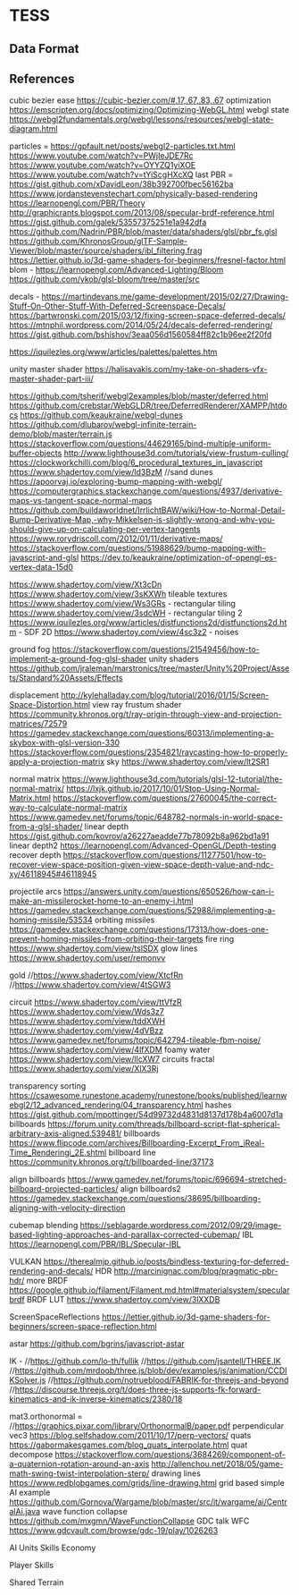 # TESS

## Data Format

## References

cubic bezier ease https://cubic-bezier.com/#.17,.67,.83,.67
optimization https://emscripten.org/docs/optimizing/Optimizing-WebGL.html
webgl state https://webgl2fundamentals.org/webgl/lessons/resources/webgl-state-diagram.html

particles = 
https://gpfault.net/posts/webgl2-particles.txt.html
https://www.youtube.com/watch?v=PWjIeJDE7Rc
https://www.youtube.com/watch?v=OYYZQ1yiXOE
https://www.youtube.com/watch?v=tYiScgHXcXQ last
PBR = 
https://gist.github.com/xDavidLeon/38b392700fbec56162ba
https://www.jordanstevenstechart.com/physically-based-rendering
https://learnopengl.com/PBR/Theory
http://graphicrants.blogspot.com/2013/08/specular-brdf-reference.html
https://gist.github.com/galek/53557375251e1a942dfa
https://github.com/Nadrin/PBR/blob/master/data/shaders/glsl/pbr_fs.glsl
https://github.com/KhronosGroup/glTF-Sample-Viewer/blob/master/source/shaders/ibl_filtering.frag
https://lettier.github.io/3d-game-shaders-for-beginners/fresnel-factor.html
blom - https://learnopengl.com/Advanced-Lighting/Bloom
https://github.com/ykob/glsl-bloom/tree/master/src

decals - https://martindevans.me/game-development/2015/02/27/Drawing-Stuff-On-Other-Stuff-With-Deferred-Screenspace-Decals/
https://bartwronski.com/2015/03/12/fixing-screen-space-deferred-decals/
https://mtnphil.wordpress.com/2014/05/24/decals-deferred-rendering/
https://gist.github.com/bshishov/3eaa056d1560584ff82c1b96ee2f20fd

https://iquilezles.org/www/articles/palettes/palettes.htm

unity master shader https://halisavakis.com/my-take-on-shaders-vfx-master-shader-part-iii/

https://github.com/tsherif/webgl2examples/blob/master/deferred.html
https://github.com/crebstar/WebGLDR/tree/DeferredRenderer/XAMPP/htdocs
https://github.com/keaukraine/webgl-dunes
https://github.com/dlubarov/webgl-infinite-terrain-demo/blob/master/terrain.js
https://stackoverflow.com/questions/44629165/bind-multiple-uniform-buffer-objects
http://www.lighthouse3d.com/tutorials/view-frustum-culling/
https://clockworkchilli.com/blog/6_procedural_textures_in_javascript
https://www.shadertoy.com/view/ld3BzM //sand dunes
https://apoorvaj.io/exploring-bump-mapping-with-webgl/
https://computergraphics.stackexchange.com/questions/4937/derivative-maps-vs-tangent-space-normal-maps
https://github.com/buildaworldnet/IrrlichtBAW/wiki/How-to-Normal-Detail-Bump-Derivative-Map,-why-Mikkelsen-is-slightly-wrong-and-why-you-should-give-up-on-calculating-per-vertex-tangents
https://www.rorydriscoll.com/2012/01/11/derivative-maps/
https://stackoverflow.com/questions/51988629/bump-mapping-with-javascript-and-glsl
https://dev.to/keaukraine/optimization-of-opengl-es-vertex-data-15d0

https://www.shadertoy.com/view/Xt3cDn
https://www.shadertoy.com/view/3sKXWh tileable textures
https://www.shadertoy.com/view/Ws3GRs - rectangular tiling
https://www.shadertoy.com/view/3sdcWH - rectangular tiling 2
https://www.iquilezles.org/www/articles/distfunctions2d/distfunctions2d.htm - SDF 2D
https://www.shadertoy.com/view/4sc3z2 - noises

ground fog https://stackoverflow.com/questions/21549456/how-to-implement-a-ground-fog-glsl-shader
unity shaders https://github.com/jraleman/marstronics/tree/master/Unity%20Project/Assets/Standard%20Assets/Effects

displacement http://kylehalladay.com/blog/tutorial/2016/01/15/Screen-Space-Distortion.html
view ray frustum shader https://community.khronos.org/t/ray-origin-through-view-and-projection-matrices/72579
https://gamedev.stackexchange.com/questions/60313/implementing-a-skybox-with-glsl-version-330
https://stackoverflow.com/questions/2354821/raycasting-how-to-properly-apply-a-projection-matrix
sky https://www.shadertoy.com/view/lt2SR1

normal matrix https://www.lighthouse3d.com/tutorials/glsl-12-tutorial/the-normal-matrix/
https://lxjk.github.io/2017/10/01/Stop-Using-Normal-Matrix.html
https://stackoverflow.com/questions/27600045/the-correct-way-to-calculate-normal-matrix
https://www.gamedev.net/forums/topic/648782-normals-in-world-space-from-a-glsl-shader/
linear depth https://gist.github.com/kovrov/a26227aeadde77b78092b8a962bd1a91
linear depth2 https://learnopengl.com/Advanced-OpenGL/Depth-testing
recover depth https://stackoverflow.com/questions/11277501/how-to-recover-view-space-position-given-view-space-depth-value-and-ndc-xy/46118945#46118945

projectile arcs https://answers.unity.com/questions/650526/how-can-i-make-an-missilerocket-home-to-an-enemy-i.html
https://gamedev.stackexchange.com/questions/52988/implementing-a-homing-missile/53534
orbiting missiles https://gamedev.stackexchange.com/questions/17313/how-does-one-prevent-homing-missiles-from-orbiting-their-targets
fire ring https://www.shadertoy.com/view/tslSDX
glow lines https://www.shadertoy.com/user/remonvv

gold //https://www.shadertoy.com/view/XtcfRn
//https://www.shadertoy.com/view/4tSGW3

circuit
https://www.shadertoy.com/view/ttVfzR
https://www.shadertoy.com/view/Wds3z7
https://www.shadertoy.com/view/tddXWH
https://www.shadertoy.com/view/4dVBzz
https://www.gamedev.net/forums/topic/642794-tileable-fbm-noise/
https://www.shadertoy.com/view/4lfXDM
foamy water https://www.shadertoy.com/view/llcXW7
circuits fractal https://www.shadertoy.com/view/XlX3Rj

transparency sorting https://csawesome.runestone.academy/runestone/books/published/learnwebgl2/12_advanced_rendering/04_transparency.html
hashes https://gist.github.com/mpottinger/54d99732d4831d8137d178b4a6007d1a
billboards https://forum.unity.com/threads/billboard-script-flat-spherical-arbitrary-axis-aligned.539481/
billboards https://www.flipcode.com/archives/Billboarding-Excerpt_From_iReal-Time_Renderingi_2E.shtml
billboard line https://community.khronos.org/t/billboarded-line/37173

align billboards https://www.gamedev.net/forums/topic/696694-stretched-billboard-projected-particles/
align billboards2 https://gamedev.stackexchange.com/questions/38695/billboarding-aligning-with-velocity-direction

cubemap blending https://seblagarde.wordpress.com/2012/09/29/image-based-lighting-approaches-and-parallax-corrected-cubemap/
IBL https://learnopengl.com/PBR/IBL/Specular-IBL

VULKAN https://therealmjp.github.io/posts/bindless-texturing-for-deferred-rendering-and-decals/
HDR http://marcinignac.com/blog/pragmatic-pbr-hdr/
more BRDF https://google.github.io/filament/Filament.md.html#materialsystem/specularbrdf
BRDF LUT https://www.shadertoy.com/view/3lXXDB

ScreenSpaceReflections https://lettier.github.io/3d-game-shaders-for-beginners/screen-space-reflection.html

astar https://github.com/bgrins/javascript-astar

IK - //https://github.com/lo-th/fullik
//https://github.com/jsantell/THREE.IK
//https://github.com/mrdoob/three.js/blob/dev/examples/js/animation/CCDIKSolver.js
//https://github.com/notrueblood/FABRIK-for-threejs-and-beyond
//https://discourse.threejs.org/t/does-three-js-supports-fk-forward-kinematics-and-ik-inverse-kinematics/2380/18

mat3.orthonormal = //https://graphics.pixar.com/library/OrthonormalB/paper.pdf
perpendicular vec3 https://blog.selfshadow.com/2011/10/17/perp-vectors/
quats https://gabormakesgames.com/blog_quats_interpolate.html
quat decompose https://stackoverflow.com/questions/3684269/component-of-a-quaternion-rotation-around-an-axis
http://allenchou.net/2018/05/game-math-swing-twist-interpolation-sterp/
drawing lines https://www.redblobgames.com/grids/line-drawing.html
grid based simple AI example https://github.com/Gornova/Wargame/blob/master/src/it/wargame/ai/CentralAi.java
wave function collapse https://github.com/mxgmn/WaveFunctionCollapse
GDC talk WFC https://www.gdcvault.com/browse/gdc-19/play/1026263


AI
    Units
    Skills
Economy

Player
    Skills

Shared
Terrain